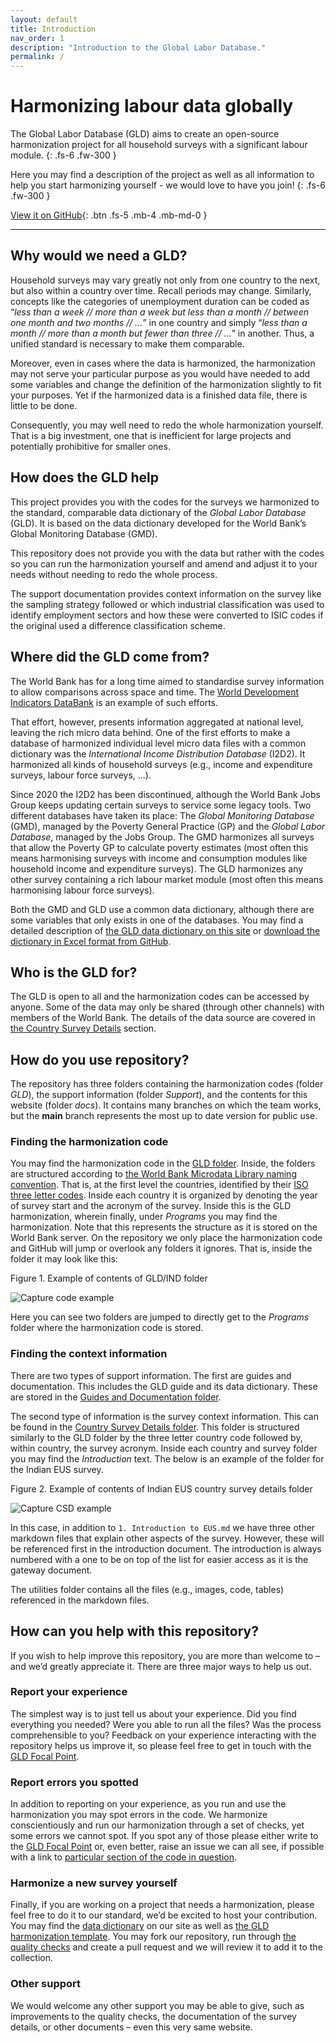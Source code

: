 ```yaml
---
layout: default
title: Introduction
nav_order: 1
description: "Introduction to the Global Labor Database."
permalink: /
---
```


# Harmonizing labour data globally

The Global Labor Database (GLD) aims to create an open-source harmonization project for all household surveys with a significant labour module.
{: .fs-6 .fw-300 }

Here you may find a description of the project as well as all information to help you start harmonizing yourself - we would love to have you join!
{: .fs-6 .fw-300 }

[View it on GitHub](https://github.com/worldbank/gld/tree/main){: .btn .fs-5 .mb-4 .mb-md-0 }

---

## Why would we need a GLD?

Household surveys may vary greatly not only from one country to the next, but also within a country over time. Recall periods may change. Similarly, concepts like the categories of unemployment duration can be coded as “*less than a week // more than a week but less than a month // between one month and two months // …*” in one country and simply “*less than a month // more than a month but fewer than three // …*” in another. Thus, a unified standard is necessary to make them comparable.

Moreover, even in cases where the data is harmonized, the harmonization may not serve your particular purpose as you would have needed to add some variables and change the definition of the harmonization slightly to fit your purposes. Yet if the harmonized data is a finished data file, there is little to be done.

Consequently, you may well need to redo the whole harmonization yourself. That is a big investment, one that is inefficient for large projects and potentially prohibitive for smaller ones.


## How does the GLD help

This project provides you with the codes for the surveys we harmonized to the standard, comparable data dictionary of the *Global Labor Database* (GLD). It is based on the data dictionary developed for the World Bank’s Global Monitoring Database (GMD).

This repository does not provide you with the data but rather with the codes so you can run the harmonization yourself and amend and adjust it to your needs without needing to redo the whole process.

The support documentation provides context information on the survey like the sampling strategy followed or which industrial classification was used to identify employment sectors and how these were converted to ISIC codes if the original used a difference classification scheme.

## Where did the GLD come from?

The World Bank has for a long time aimed to standardise survey information to allow comparisons across space and time. The [World Development Indicators DataBank]( https://databank.worldbank.org/source/world-development-indicators) is an example of such efforts.

That effort, however, presents information aggregated at national level, leaving the rich micro data behind. One of the first efforts to make a database of harmonized individual level micro data files with a common dictionary was the *International Income Distribution Database* (I2D2). It harmonized all kinds of household surveys (e.g., income and expenditure surveys, labour force surveys, …).

Since 2020 the I2D2 has been discontinued, although the World Bank Jobs Group keeps updating certain surveys to service some legacy tools. Two different databases have taken its place: The *Global Monitoring Database* (GMD), managed by the Poverty General Practice (GP) and the *Global Labor Database*, managed by the Jobs Group. The GMD harmonizes all surveys that allow the Poverty GP to calculate poverty estimates (most often this means harmonising surveys with income and consumption modules like household income and expenditure surveys). The GLD harmonizes any other survey containing a rich labour market module (most often this means harmonising labour force surveys).

Both the GMD and GLD use a common data dictionary, although there are some variables that only exists in one of the databases. You may find a detailed description of [the GLD data dictionary on this site](docs/data-dictionary) or [download the dictionary in Excel format from GitHub](https://github.com/worldbank/gld/tree/main/Support/Guides%20and%20Documentation).


## Who is the GLD for?

The GLD is open to all and the harmonization codes can be accessed by anyone. Some of the data may only be shared (through other channels) with members of the World Bank. The details of the data source are covered in [the Country Survey Details](https://github.com/worldbank/gld/tree/main/Support/Country%20Survey%20Details) section. 

## How do you use repository?

The repository has three folders containing the harmonization codes (folder *GLD*), the support information (folder *Support*), and the contents for this website (folder *docs*). It contains many branches on which the team works, but the **main** branch represents the most up to date version for public use.

### Finding the harmonization code

You may find the harmonization code in the [GLD folder](https://github.com/worldbank/gld/tree/main/GLD). Inside, the folders are structured according to [the World Bank Microdata Library naming convention](https://github.com/worldbank/gld/blob/main/Support/Guides%20and%20Documentation/For%20context%20-%20Microdata%20Library%20Folder%20and%20File%20Naming%20Management.docx). That is, at the first level the countries, identified by their [ISO three letter codes](https://en.wikipedia.org/wiki/ISO_3166-1_alpha-3). Inside each country it is organized by denoting the year of survey start and the acronym of the survey. Inside this is the GLD harmonization, wherein finally, under *Programs* you may find the harmonization.
Note that this represents the structure as it is stored on the World Bank server. On the repository we only place the harmonization code and GitHub will jump or overlook any folders it ignores. That is, inside the folder it may look like this:

Figure 1. Example of contents of GLD/IND folder

![Capture code example](/gld/assets/images/ind_code_example.png)


Here you can see two folders are jumped to directly get to the *Programs* folder where the harmonization code is stored.

### Finding the context information

There are two types of support information. The first are guides and documentation. This includes the GLD guide and its data dictionary. These are stored in the [Guides and Documentation folder](https://github.com/worldbank/gld/tree/main/Support/Guides%20and%20Documentation).

The second type of information is the survey context information. This can be found in the [Country Survey Details folder](https://github.com/worldbank/gld/tree/main/Support/Country%20Survey%20Details). This folder is structured similarly to the GLD folder by the three letter country code followed by, within country, the survey acronym. Inside each country and survey folder you may find the *Introduction* text. The below is an example of the folder for the Indian EUS survey.

Figure 2. Example of contents of Indian EUS country survey details folder

![Capture CSD example](/gld/assets/images/ind_csd_example.png)


In this case, in addition to `1. Introduction to EUS.md` we have three other markdown files that explain other aspects of the survey. However, these will be referenced first in the introduction document. The introduction is always numbered with a one to be on top of the list for easier access as it is the gateway document.

The utilities folder contains all the files (e.g., images, code, tables) referenced in the markdown files.

## How can you help with this repository?

If you wish to help improve this repository, you are more than welcome to – and we’d greatly appreciate it. There are three major ways to help us out.

### Report your experience

The simplest way is to just tell us about your experience. Did you find everything you needed? Were you able to run all the files? Was the process comprehensible to you? Feedback on your experience interacting with the repository helps us improve it, so please feel free to get in touch with the [GLD Focal Point](mailto:gld@worldbank.org).

### Report errors you spotted

In addition to reporting on your experience, as you run and use the harmonization you may spot errors in the code. We harmonize conscientiously and run our harmonization through a set of checks, yet some errors we cannot spot. If you spot any of those please either write to the [GLD Focal Point](mailto:gld@worldbank.org) or, even better, raise an issue we can all see, if possible with a link to [particular section of the code in question](https://docs.github.com/en/github/writing-on-github/working-with-advanced-formatting/creating-a-permanent-link-to-a-code-snippet).

### Harmonize a new survey yourself 

Finally, if you are working on a project that needs a harmonization, please feel free to do it to our standard, we’d be excited to host your contribution. You may find the [data dictionary](https://github.com/worldbank/gld/blob/main/Support/Guides%20and%20Documentation/GLD_Dictionary_v01.xlsx) on our site as well as [the GLD harmonization template](https://github.com/worldbank/gld/blob/main/Support/Templates/GLD_Harmonization_Template.do). You may fork our repository, run through [the quality checks](https://github.com/worldbank/gld/tree/main/Support/Q%20Checks) and create a pull request and we will review it to add it to the collection.

### Other support

We would welcome any other support you may be able to give, such as improvements to the quality checks, the documentation of the survey details, or other documents – even this very same website.
